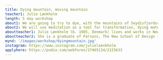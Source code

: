 ```yaml
---
title: Dying mountain, moving mountain
teacher1: Julie Lænkholm
length: 5 day workshop
about1: We are going to try to dye, with the mountains of Seydisfjordur.
about2: We will use meditation as a tool for transformation, dying materials as a way for transforming matter, investigating Matter as a way for transforming meaning to a form and structure, as a collective group of artists we will try to move a mountain and be moved.
aboutteacher1: Julie Lænkholm (b. 1985, Denmark) lives and works in New York and Copenhagen, Denmark. Recent solo exhibitions of her work have presented by Galleri Nicolai Wallner, Copenhagen, Denmark; Matsushima Bunko Museum, Matsushima, Japan; Tranen Space for Contemporary Art, Hellerup, Den- mark; VI Gallery, Copenhagen, Denmark; RØM Artist Space, Copenhagen, Denmark; Sodu4, Vilnius, Lithuania; and Húsavík Musejm, Húsavík, Iceland.
aboutteacher2: She is a graduate of Parsons, The New School of Design in New York. Laenkholm is also trained as a cardiac nurse and brings an under- standing of medicine and science to her practice, recently finishing a three year degree in Nordic Plant medicine.
mynd: '/images/workshop/dyingmountain.jpg'
instagram: https://www.instagram.com/julielaenkholm
applyhere: https://podio.com/webforms/27465134/2125633
---
```

